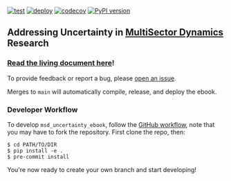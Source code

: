 [![test](https://github.com/IMMM-SFA/msd_uncertainty_ebook/actions/workflows/01_test.yml/badge.svg)](https://github.com/IMMM-SFA/msd_uncertainty_ebook/actions/workflows/01_test.yml) [![deploy](https://github.com/IMMM-SFA/msd_uncertainty_ebook/actions/workflows/02_deploy.yml/badge.svg)](https://github.com/IMMM-SFA/msd_uncertainty_ebook/actions/workflows/02_deploy.yml) [![codecov](https://codecov.io/gh/IMMM-SFA/msd_uncertainty_ebook/branch/dev/graph/badge.svg?token=sc7PduW907)](https://codecov.io/gh/IMMM-SFA/msd_uncertainty_ebook)
[![PyPI version](https://badge.fury.io/py/msdbook.svg)](https://badge.fury.io/py/msdbook)

## Addressing Uncertainty in [MultiSector Dynamics](https://climatemodeling.science.energy.gov/program-area/multisector-dynamics) Research

### [Read the living document here](https://immm-sfa.github.io/msd_uncertainty_ebook/)!

To provide feedback or report a bug, please [open an issue](https://github.com/IMMM-SFA/msd_uncertainty_ebook/issues/new).

Merges to `main` will automatically compile, release, and deploy the ebook.

### Developer Workflow

To develop `msd_uncertainty_ebook`, follow the [GitHub workflow](https://docs.github.com/en/get-started/using-github/github-flow), note that you may have to fork the repository. First clone the repo, then:

```console
$ cd PATH/TO/DIR
$ pip install -e .
$ pre-commit install
```

You're now ready to create your own branch and start developing!
